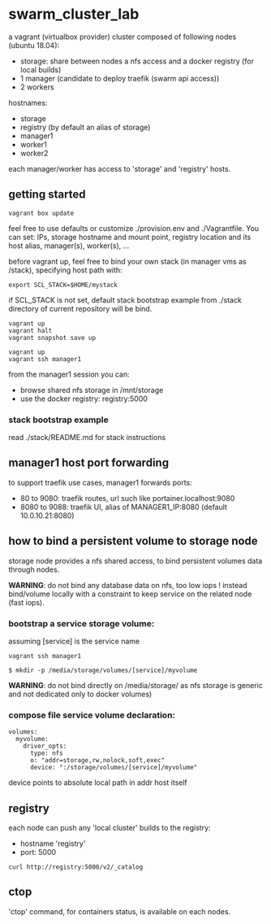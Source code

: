 # swarm_cluster_lab

a vagrant (virtualbox provider) cluster composed of following nodes (ubuntu 18.04):

- storage: share between nodes a nfs access and a docker registry (for local builds)
- 1 manager (candidate to deploy traefik (swarm api access))
- 2 workers

hostnames:
- storage
- registry (by default an alias of storage)
- manager1
- worker1
- worker2

each manager/worker has access to 'storage' and 'registry' hosts.

## getting started

```
vagrant box update
```

feel free to use defaults or customize ./provision.env and ./Vagrantfile. You can set: IPs, storage hostname and mount point, registry location and its host alias, manager(s), worker(s), ...

before vagrant up, feel free to bind your own stack (in manager vms as /stack), specifying host path with:

```
export SCL_STACK=$HOME/mystack
```

if SCL_STACK is not set, default stack bootstrap example from ./stack directory of current repository will be bind.

```
vagrant up
vagrant halt
vagrant snapshot save up

vagrant up
vagrant ssh manager1
```

from the manager1 session you can:

- browse shared nfs storage in /mnt/storage
- use the docker registry: registry:5000


### stack bootstrap example

read ./stack/README.md for stack instructions

## manager1 host port forwarding

to support traefik use cases, manager1 forwards ports:

- 80 to 9080: traefik routes, url such like portainer.localhost:9080
- 8080 to 9088: traefik UI, alias of MANAGER1_IP:8080 (default 10.0.10.21:8080)

## how to bind a persistent volume to storage node

storage node provides a nfs shared access, to bind persistent volumes data through nodes.

**WARNING**: do not bind any database data on nfs, too low iops ! instead bind/volume locally with a constraint to keep service on the related node (fast iops).

### bootstrap a service storage volume:

assuming [service] is the service name

```
vagrant ssh manager1

$ mkdir -p /media/storage/volumes/[service]/myvolume
```

**WARNING**: do not bind directly on /media/storage/ as nfs storage is generic and not dedicated only to docker volumes)

### compose file service volume declaration:

```
volumes:
  myvolume:
    driver_opts:
      type: nfs
      o: "addr=storage,rw,nolock,soft,exec"
      device: ":/storage/volumes/[service]/myvolume"
```

device points to absolute local path in addr host itself

## registry

each node can push any 'local cluster' builds to the registry:

- hostname 'registry'
- port: 5000

```
curl http://registry:5000/v2/_catalog
```

## ctop

'ctop' command, for containers status, is available on each nodes.
